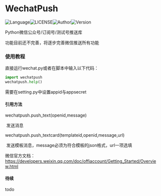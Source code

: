 # WechatPush

![Language](https://img.shields.io/badge/Language-Python-yellow)![LICENSE](https://img.shields.io/badge/LICENSE-MIT-red)![Author](https://img.shields.io/badge/Author-DanKe-blue)![Version](https://img.shields.io/badge/Version-0.1.1[beta]-grenn)

Python微信公众号/订阅号/测试号推送库

功能目前还不完善，将逐步完善微信推送所有功能

### 使用教程

直接运行wechat.py或者在脚本中输入以下代码：

```python
import wechatpush
wechatpush.help()
```

需要在setting.py中设置appid与appsecret



#### 引用方法

wechatpush.push_text(openid,message)

​     发送消息

wechatpush.push_textcard(templateid,openid,message,url)

​    发送模板消息，message必须为符合模板的json格式，url一项选填

微信官方文档：https://developers.weixin.qq.com/doc/offiaccount/Getting_Started/Overview.html

#### 待续

todo
